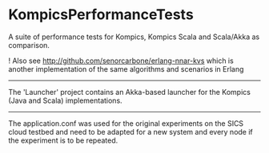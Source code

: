 KompicsPerformanceTests
=======================

A suite of performance tests for Kompics, Kompics Scala and Scala/Akka as comparison.

! Also see http://github.com/senorcarbone/erlang-nnar-kvs which is another implementation of the same algorithms and scenarios in Erlang

----------
The 'Launcher' project contains an Akka-based launcher for the Kompics (Java and Scala) implementations.

---------
The application.conf was used for the original experiments on the SICS cloud testbed and need to be adapted for a new system and every node if the experiment is to be repeated.